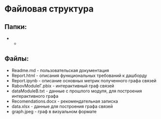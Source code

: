 # Файловая структура 
## Папки:
- -
## Файлы:
* Readme.md - пользовательская документация
* Report.html - описания функциональных требований к дашборду
* Report.ipynb - описание основных метрик полученного графа связей
* RabovModuleГ.pbix - интерактивный граф связей
* dataModuleB.txt - данные с прошлого модуля, для построения интерактивного графа
* Recomendations.docx - рекомендательная записка
* data.xlsx - данные для построения графа связей
* graph.jpeg - граф в визуальном формате